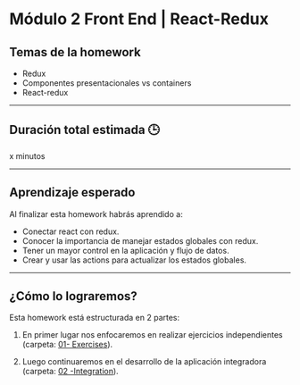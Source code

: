 # Módulo 2 Front End | React-Redux

## Temas de la homework

- Redux
- Componentes presentacionales vs containers
- React-redux

---

## Duración total estimada 🕒

x minutos

---

## Aprendizaje esperado

Al finalizar esta homework habrás aprendido a:

- Conectar react con redux.
- Conocer la importancia de manejar estados globales con redux.
- Tener un mayor control en la aplicación y flujo de datos.
- Crear y usar las actions para actualizar los estados globales.

---

## ¿Cómo lo lograremos?

Esta homework está estructurada en 2 partes:

1. En primer lugar nos enfocaremos en realizar ejercicios independientes (carpeta: [01- Exercises](./01%20-%20Exercises/README.md)).

2. Luego continuaremos en el desarrollo de la aplicación integradora (carpeta: [02 -Integration](./02%20-%20Integration/README.md)).
